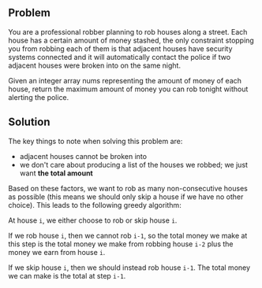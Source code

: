 ## Problem

You are a professional robber planning to rob houses along a street. 
Each house has a certain amount of money stashed, the only constraint stopping you from robbing each of them is that adjacent houses have security systems connected and it will automatically contact the police if two adjacent houses were broken into on the same night.

Given an integer array nums representing the amount of money of each house, return the maximum amount of money you can rob tonight without alerting the police.

## Solution

The key things to note when solving this problem are:
- adjacent houses cannot be broken into
- we don't care about producing a list of the houses we robbed; we just want **the total amount**

Based on these factors, we want to rob as many non-consecutive houses as possible (this means we should only skip a house if we have no other choice). This leads to the following greedy algorithm:

At house `i`, we either choose to rob or skip house `i`.

If we rob house `i`, then we cannot rob `i-1`, so the total money we make at this step is the total money we make from robbing house `i-2` plus the money we earn from house `i`.

If we skip house `i`, then we should instead rob house `i-1`. The total money we can make is the total at step `i-1`.